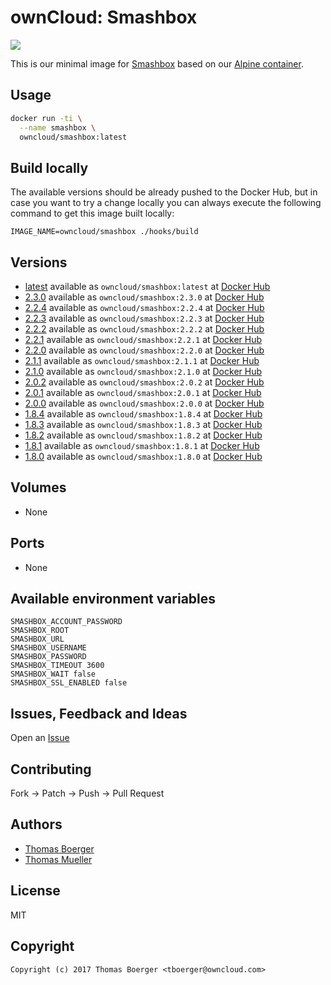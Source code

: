 # ownCloud: Smashbox

[![](https://images.microbadger.com/badges/image/owncloud/smashbox.svg)](https://microbadger.com/images/owncloud/smashbox "Get your own image badge on microbadger.com")

This is our minimal image for [Smashbox](https://github.com/owncloud/smashbox) based on our [Alpine container](https://registry.hub.docker.com/u/owncloud/alpine/).


## Usage

```bash
docker run -ti \
  --name smashbox \
  owncloud/smashbox:latest
```


## Build locally

The available versions should be already pushed to the Docker Hub, but in case you want to try a change locally you can always execute the following command to get this image built locally:

```
IMAGE_NAME=owncloud/smashbox ./hooks/build
```


## Versions

* [latest](https://github.com/owncloud-docker/smashbox/tree/master) available as ```owncloud/smashbox:latest``` at [Docker Hub](https://registry.hub.docker.com/u/owncloud/smashbox/)
* [2.3.0](https://github.com/owncloud-docker/smashbox/tree/2.3.0) available as ```owncloud/smashbox:2.3.0``` at [Docker Hub](https://registry.hub.docker.com/u/owncloud/smashbox/)
* [2.2.4](https://github.com/owncloud-docker/smashbox/tree/2.2.4) available as ```owncloud/smashbox:2.2.4``` at [Docker Hub](https://registry.hub.docker.com/u/owncloud/smashbox/)
* [2.2.3](https://github.com/owncloud-docker/smashbox/tree/2.2.3) available as ```owncloud/smashbox:2.2.3``` at [Docker Hub](https://registry.hub.docker.com/u/owncloud/smashbox/)
* [2.2.2](https://github.com/owncloud-docker/smashbox/tree/2.2.2) available as ```owncloud/smashbox:2.2.2``` at [Docker Hub](https://registry.hub.docker.com/u/owncloud/smashbox/)
* [2.2.1](https://github.com/owncloud-docker/smashbox/tree/2.2.1) available as ```owncloud/smashbox:2.2.1``` at [Docker Hub](https://registry.hub.docker.com/u/owncloud/smashbox/)
* [2.2.0](https://github.com/owncloud-docker/smashbox/tree/2.2.0) available as ```owncloud/smashbox:2.2.0``` at [Docker Hub](https://registry.hub.docker.com/u/owncloud/smashbox/)
* [2.1.1](https://github.com/owncloud-docker/smashbox/tree/2.1.1) available as ```owncloud/smashbox:2.1.1``` at [Docker Hub](https://registry.hub.docker.com/u/owncloud/smashbox/)
* [2.1.0](https://github.com/owncloud-docker/smashbox/tree/2.1.0) available as ```owncloud/smashbox:2.1.0``` at [Docker Hub](https://registry.hub.docker.com/u/owncloud/smashbox/)
* [2.0.2](https://github.com/owncloud-docker/smashbox/tree/2.0.2) available as ```owncloud/smashbox:2.0.2``` at [Docker Hub](https://registry.hub.docker.com/u/owncloud/smashbox/)
* [2.0.1](https://github.com/owncloud-docker/smashbox/tree/2.0.1) available as ```owncloud/smashbox:2.0.1``` at [Docker Hub](https://registry.hub.docker.com/u/owncloud/smashbox/)
* [2.0.0](https://github.com/owncloud-docker/smashbox/tree/2.0.0) available as ```owncloud/smashbox:2.0.0``` at [Docker Hub](https://registry.hub.docker.com/u/owncloud/smashbox/)
* [1.8.4](https://github.com/owncloud-docker/smashbox/tree/1.8.4) available as ```owncloud/smashbox:1.8.4``` at [Docker Hub](https://registry.hub.docker.com/u/owncloud/smashbox/)
* [1.8.3](https://github.com/owncloud-docker/smashbox/tree/1.8.3) available as ```owncloud/smashbox:1.8.3``` at [Docker Hub](https://registry.hub.docker.com/u/owncloud/smashbox/)
* [1.8.2](https://github.com/owncloud-docker/smashbox/tree/1.8.2) available as ```owncloud/smashbox:1.8.2``` at [Docker Hub](https://registry.hub.docker.com/u/owncloud/smashbox/)
* [1.8.1](https://github.com/owncloud-docker/smashbox/tree/1.8.1) available as ```owncloud/smashbox:1.8.1``` at [Docker Hub](https://registry.hub.docker.com/u/owncloud/smashbox/)
* [1.8.0](https://github.com/owncloud-docker/smashbox/tree/1.8.0) available as ```owncloud/smashbox:1.8.0``` at [Docker Hub](https://registry.hub.docker.com/u/owncloud/smashbox/)


## Volumes

* None


## Ports

* None


## Available environment variables

```
SMASHBOX_ACCOUNT_PASSWORD
SMASHBOX_ROOT
SMASHBOX_URL
SMASHBOX_USERNAME
SMASHBOX_PASSWORD
SMASHBOX_TIMEOUT 3600
SMASHBOX_WAIT false
SMASHBOX_SSL_ENABLED false
```


## Issues, Feedback and Ideas

Open an [Issue](https://github.com/owncloud-docker/smashbox/issues)


## Contributing

Fork -> Patch -> Push -> Pull Request


## Authors

* [Thomas Boerger](https://github.com/tboerger)
* [Thomas Mueller](https://github.com/DeepDiver1975)


## License

MIT


## Copyright

```
Copyright (c) 2017 Thomas Boerger <tboerger@owncloud.com>
```
